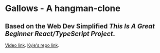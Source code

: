 # Gallows - A hangman-clone

## Based on the Web Dev Simplified _This Is A Great Beginner React/TypeScript Project_.

[Video link](https://www.youtube.com/watch?v=-ONUyenGnWw). 
[Kyle's repo link](https://github.com/WebDevSimplified/react-hangman). 
